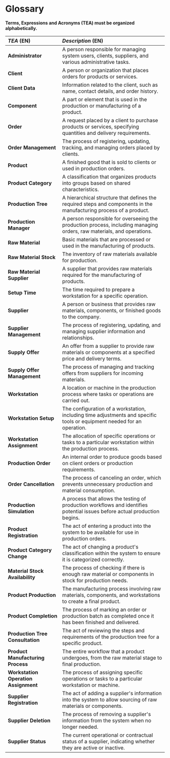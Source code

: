 # Glossary

**Terms, Expressions and Acronyms (TEA) must be organized alphabetically.**

| **_TEA_** (EN)           | **_Description_** (EN)                                                                                           |                                       
|:-------------------------|:------------------------------------------------------------------------------------------------------------------|
| **Administrator**         | A person responsible for managing system users, clients, suppliers, and various administrative tasks.            |
| **Client**                | A person or organization that places orders for products or services.                                            |
| **Client Data**           | Information related to the client, such as name, contact details, and order history.                            |
| **Component**             | A part or element that is used in the production or manufacturing of a product.                                  |
| **Order**                 | A request placed by a client to purchase products or services, specifying quantities and delivery requirements.    |
| **Order Management**      | The process of registering, updating, tracking, and managing orders placed by clients.                          |
| **Product**               | A finished good that is sold to clients or used in production orders.                                            |
| **Product Category**      | A classification that organizes products into groups based on shared characteristics.                           |
| **Production Tree**       | A hierarchical structure that defines the required steps and components in the manufacturing process of a product. |
| **Production Manager**    | A person responsible for overseeing the production process, including managing orders, raw materials, and operations. |
| **Raw Material**          | Basic materials that are processed or used in the manufacturing of products.                                    |
| **Raw Material Stock**    | The inventory of raw materials available for production.                                                         |
| **Raw Material Supplier** | A supplier that provides raw materials required for the manufacturing of products.                             |
| **Setup Time**            | The time required to prepare a workstation for a specific operation.                                             |
| **Supplier**              | A person or business that provides raw materials, components, or finished goods to the company.                  |
| **Supplier Management**   | The process of registering, updating, and managing supplier information and relationships.                     |
| **Supply Offer**          | An offer from a supplier to provide raw materials or components at a specified price and delivery terms.        |
| **Supply Offer Management** | The process of managing and tracking offers from suppliers for incoming materials.                             |
| **Workstation**           | A location or machine in the production process where tasks or operations are carried out.                      |
| **Workstation Setup**     | The configuration of a workstation, including time adjustments and specific tools or equipment needed for an operation. |
| **Workstation Assignment**| The allocation of specific operations or tasks to a particular workstation within the production process.        |
| **Production Order**      | An internal order to produce goods based on client orders or production requirements.                           |
| **Order Cancellation**    | The process of canceling an order, which prevents unnecessary production and material consumption.              |
| **Production Simulation** | A process that allows the testing of production workflows and identifies potential issues before actual production begins. |
| **Product Registration**  | The act of entering a product into the system to be available for use in production orders.                     |
| **Product Category Change**| The act of changing a product's classification within the system to ensure it is categorized correctly.         |
| **Material Stock Availability** | The process of checking if there is enough raw material or components in stock for production needs.      |
| **Product Production**    | The manufacturing process involving raw materials, components, and workstations to create a final product.      |
| **Product Completion**    | The process of marking an order or production batch as completed once it has been finished and delivered.       |
| **Production Tree Consultation** | The act of reviewing the steps and requirements of the production tree for a specific product.              |
| **Product Manufacturing Process** | The entire workflow that a product undergoes, from the raw material stage to final production.            |
| **Workstation Operation Assignment** | The process of assigning specific operations or tasks to a particular workstation or machine.         |
| **Supplier Registration** | The act of adding a supplier's information into the system to allow sourcing of raw materials or components.     |
| **Supplier Deletion**     | The process of removing a supplier's information from the system when no longer needed.                         |
| **Supplier Status**       | The current operational or contractual status of a supplier, indicating whether they are active or inactive.    |
